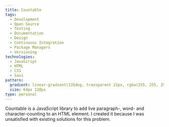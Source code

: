 ```yaml
---
title: Countable
tags:
  - Development
  - Open Source
  - Testing
  - Documentation
  - Design
  - Continuous Integration
  - Package Managers
  - Versioning
technologies:
  - JavaScript
  - HTML
  - CSS
  - Sass
pattern:
  gradient: linear-gradient(135deg, transparent 22px, rgba(255, 255, 255, 0.15) 22px, rgba(255, 255, 255, 0.15) 24px, transparent 24px, transparent 67px, rgba(255, 255, 255, 0.15) 67px, rgba(255, 255, 255, 0.15) 69px, transparent 69px), linear-gradient(225deg, transparent 22px, rgba(255, 255, 255, 0.15) 22px, rgba(255, 255, 255, 0.15) 24px, transparent 24px, transparent 67px, rgba(255, 255, 255, 0.15) 67px, rgba(255, 255, 255, 0.15) 69px, transparent 69px)0 64px, rgb(235, 164, 76)
  size: 64px 128px
type: personal
---
```


Countable is a JavaScript library to add live paragraph-, word- and character-counting to an HTML element. I created it because I was unsatisfied with existing solutions for this problem.